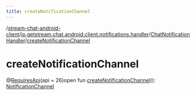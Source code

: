 ```yaml
---
title: createNotificationChannel
---
```

/[stream-chat-android-client](../../index.md)/[io.getstream.chat.android.client.notifications.handler](../index.md)/[ChatNotificationHandler](index.md)/[createNotificationChannel](createNotificationChannel.md)  
  
  
  
# createNotificationChannel  
@[RequiresApi](https://developer.android.com/reference/kotlin/androidx/annotation/RequiresApi.html)(api = 26)open fun [createNotificationChannel](createNotificationChannel.md)(): [NotificationChannel](https://developer.android.com/reference/kotlin/android/app/NotificationChannel.html)
